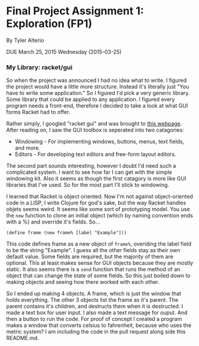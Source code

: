 # Final Project Assignment 1: Exploration (FP1) 

By Tyler Alterio

DUE March 25, 2015 Wednesday (2015-03-25)

### My Library: racket/gui

So when the project was announced I had no idea what to write. I figured the project would have a little more structure. Instead it's literally just "You have to write some application." So I figured I'd pick a very generic library. Some library that could be applied to any application. I figured every program needs a front-end, therefore I decided to take a look at what GUI forms Racket had to offer.

Rather simply, I googled "racket gui" and was brought to [this webpage][racket-gui]. After reading on, I saw the GUI toolbox is seperated into two catagories:

* Windowing - For implementing windows, buttons, menus, text fields, and more.
* Editors - For developing text editors and free-form layout editors.

The second part sounds interesting, however I doubt I'd need such a complicated system. I want to see how far I can get with the simple windowing kit. Also it seems as though the first catagory is more like GUI libraries that I've used. So for the most part I'll stick to windowing.

I learned that Racket is object oriented. Now I'm not against object-oriented code in a LISP, I write Clojure for god's sake, but the way Racket handles objets seems weird. It seems like some sort of prototyping model. You use the `new` function to clone an initial object (which by naming convention ends with a %) and override it's fields. So...

```(define frame (new frame% [label "Example"]))```

This code defines frame as a new object of `frame%`, overiding the label field to be the string "Example". I guess all the other fields stay as their own default value. Some fields are required, but the majority of them are optional. This at least makes sense for GUI objects because they are mostly static. It also seems there is a `send` function that runs the method of an object that can change the state of some fields. So this just boiled down to making objects and seeing how there worked with each other.

So I ended up making 4 objects. A frame, which is just the window that holds everything. The other 3 objects list the frame as it's parent. The parent contains it's children, and destructs them when it is destructed. I made a text box for user input. I also made a text message for ouput. And then a button to run the code. For proof of concept I created a program makes a window that converts celsius to fahrenheit, because who uses the metric system? I am including the code in the pull request along side this README.md.


<!-- Links -->
[racket-gui]: http://docs.racket-lang.org/gui/